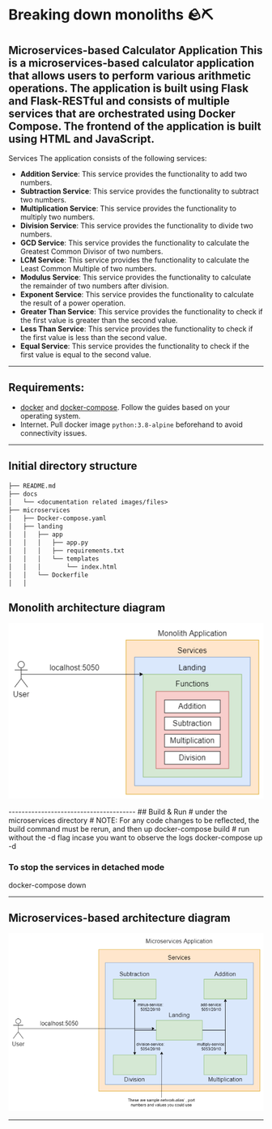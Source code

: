 # Breaking down monoliths 🪨⛏️

Microservices-based Calculator Application
This is a microservices-based calculator application that allows users to perform various arithmetic operations. The application is built using Flask and Flask-RESTful and consists of multiple services that are orchestrated using Docker Compose. The frontend of the application is built using HTML and JavaScript.
-----------------------------------
Services
The application consists of the following services:
+ **Addition Service**: This service provides the functionality to add two numbers.
+ **Subtraction Service**: This service provides the functionality to subtract two numbers.
+ **Multiplication Service**: This service provides the functionality to multiply two numbers.
+ **Division Service**: This service provides the functionality to divide two numbers.
+ **GCD Service**: This service provides the functionality to calculate the Greatest Common Divisor of two numbers.
+ **LCM Service**: This service provides the functionality to calculate the Least Common Multiple of two numbers.
+ **Modulus Service**: This service provides the functionality to calculate the remainder of two numbers after division.
+ **Exponent Service**: This service provides the functionality to calculate the result of a power operation.
+ **Greater Than Service**: This service provides the functionality to check if the first value is greater than the second value.
+ **Less Than Service**: This service provides the functionality to check if the first value is less than the second value.
+ **Equal Service**: This service provides the functionality to check if the first value is equal to the second value.
----------------------------------------------------
## Requirements:
- [docker](https://docs.docker.com/engine/) and [docker-compose](https://docs.docker.com/compose/install/). Follow the guides based on your operating system.
- Internet. Pull docker image `python:3.8-alpine` beforehand to avoid connectivity issues.
----------------------------
## Initial directory structure
```
├── README.md
├── docs
│   └── <documentation related images/files>
├── microservices
│   ├── Docker-compose.yaml
│   ├── landing
│   │   ├── app
│   │   │   ├── app.py
│   │   │   ├── requirements.txt
│   │   │   └── templates
│   │   │       └── index.html
│   │   └── Dockerfile
│   │
```
## Monolith architecture diagram
<p align="center">
  <img src="docs/microservices-initial.drawio.png" />
</p>
---------------------------------------
## Build & Run
# under the microservices directory
# NOTE: For any code changes to be reflected, the build command must be rerun, and then up
docker-compose build
# run without the -d flag incase you want to observe the logs
docker-compose up -d

### To stop the services in detached mode

docker-compose down

-----------------------------------
## Microservices-based architecture diagram
<p align="center">
  <img src="docs/microservices-final.drawio.png" />
  

</p>

-------------------------------



